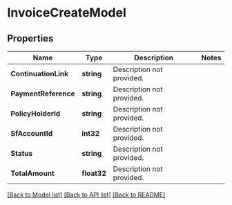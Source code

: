# InvoiceCreateModel

## Properties

Name | Type | Description | Notes
------------ | ------------- | ------------- | -------------
**ContinuationLink** | **string** | Description not provided. | 
**PaymentReference** | **string** | Description not provided. | 
**PolicyHolderId** | **string** | Description not provided. | 
**SfAccountId** | **int32** | Description not provided. | 
**Status** | **string** | Description not provided. | 
**TotalAmount** | **float32** | Description not provided. | 

[[Back to Model list]](../README.md#documentation-for-models) [[Back to API list]](../README.md#documentation-for-api-endpoints) [[Back to README]](../README.md)


